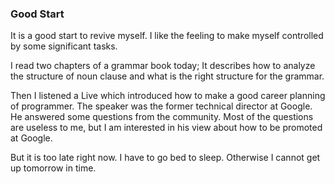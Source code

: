 ### Good Start
It is a good start to revive myself. I like the feeling to make myself controlled by some significant tasks.

I read two chapters of a grammar book today; It describes how to analyze the structure of noun clause and what is the right structure for the grammar.

Then I listened a Live which introduced how to make a good career planning of programmer. The speaker was the former technical director at Google. He answered some questions from the community. Most of the questions are useless to me, but I am interested in his view about how to be promoted at Google.

But it is too late right now. I have to go bed to sleep. Otherwise I cannot get up tomorrow in time.
